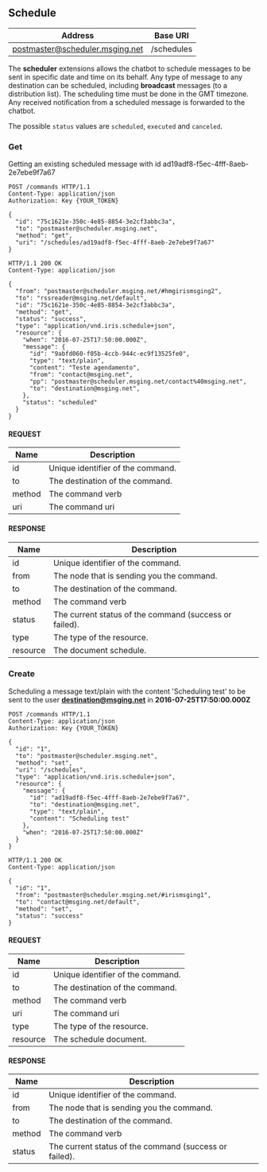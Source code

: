 ## Schedule

| Address                         | Base URI     |
|---------------------------------|--------------|
| postmaster@scheduler.msging.net | /schedules   |

The **scheduler** extensions allows the chatbot to schedule messages to be sent in specific date and time on its behalf. Any type of message to any destination can be scheduled, including **broadcast** messages (to a distribution list). The scheduling time must be done in the GMT timezone. Any received notification from a scheduled message is forwarded to the chatbot.

The possible `status` values are `scheduled`, `executed` and `canceled`. 

### Get

Getting an existing scheduled message with id ad19adf8-f5ec-4fff-8aeb-2e7ebe9f7a67

```http
POST /commands HTTP/1.1
Content-Type: application/json
Authorization: Key {YOUR_TOKEN}

{  
  "id": "75c1621e-350c-4e85-8854-3e2cf3abbc3a",
  "to": "postmaster@scheduler.msging.net",
  "method": "get",
  "uri": "/schedules/ad19adf8-f5ec-4fff-8aeb-2e7ebe9f7a67"
}
```

```http
HTTP/1.1 200 OK
Content-Type: application/json

{
  "from": "postmaster@scheduler.msging.net/#hmgirismsging2",
  "to": "rssreader@msging.net/default",
  "id": "75c1621e-350c-4e85-8854-3e2cf3abbc3a",
  "method": "get",
  "status": "success",
  "type": "application/vnd.iris.schedule+json",
  "resource": {
    "when": "2016-07-25T17:50:00.000Z",
    "message": {
      "id": "9abfd060-f05b-4ccb-944c-ec9f13525fe0",
      "type": "text/plain",
      "content": "Teste agendamento",
      "from": "contact@msging.net",
      "pp": "postmaster@scheduler.msging.net/contact%40msging.net",
      "to": "destination@msging.net",
    },
    "status": "scheduled"
  }
}
```
#### REQUEST

| Name | Description |
|---------------------------------|--------------|
|  id    | Unique identifier of the command.   |
| to    | The destination of the command.   |
| method    | The command verb   |
| uri    | The command uri   |

#### RESPONSE

| Name | Description |
|---------------------------------|--------------|
| id    | Unique identifier of the command.   |
| from    | The node that is sending you the command.   |
| to    | The destination of the command.   |
| method    | The command verb   |
| status    | The current status of the command (success or failed).   |
| type | The type of the resource. |
| resource | The document schedule. |

### Create

Scheduling a message text/plain with the content 'Scheduling test' to be sent to the user **destination@msging.net** in **2016-07-25T17:50:00.000Z**

```http
POST /commands HTTP/1.1
Content-Type: application/json
Authorization: Key {YOUR_TOKEN}

{  
  "id": "1",
  "to": "postmaster@scheduler.msging.net",
  "method": "set",
  "uri": "/schedules",
  "type": "application/vnd.iris.schedule+json",
  "resource": {  
    "message": {  
      "id": "ad19adf8-f5ec-4fff-8aeb-2e7ebe9f7a67",
      "to": "destination@msging.net",
      "type": "text/plain",
      "content": "Scheduling test"
    },
    "when": "2016-07-25T17:50:00.000Z"
  }
}
```

```http
HTTP/1.1 200 OK
Content-Type: application/json

{ 
  "id": "1",
  "from": "postmaster@scheduler.msging.net/#irismsging1",
  "to": "contact@msging.net/default",
  "method": "set",
  "status": "success"
}
```


#### REQUEST

| Name | Description |
|---------------------------------|--------------|
| id    | Unique identifier of the command.   |
| to    | The destination of the command.   |
| method    | The command verb   |
| uri    | The command uri   |
| type | The type of the resource. |
| resource | The schedule document. |

#### RESPONSE

| Name | Description |
|---------------------------------|--------------|
| id    | Unique identifier of the command.   |
| from    | The node that is sending you the command.   |
| to    | The destination of the command.   |
| method    | The command verb   |
| status    | The current status of the command (success or failed). |



